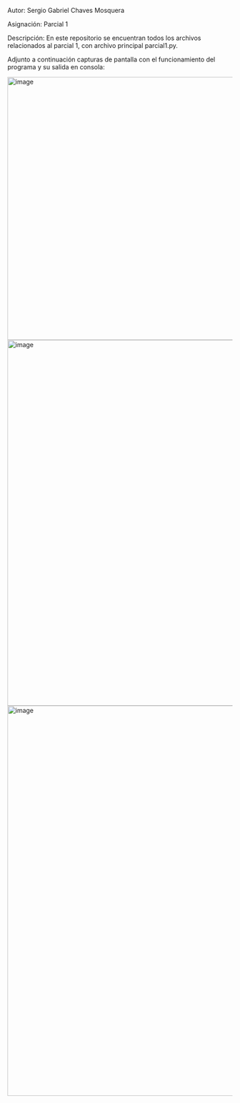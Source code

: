 Autor: Sergio Gabriel Chaves Mosquera

Asignación: Parcial 1

Descripción: En este repositorio se encuentran todos los archivos relacionados al parcial 1, con archivo principal parcial1.py. 

Adjunto a continuación capturas de pantalla con el funcionamiento del programa y su salida en consola:

<img width="1122" height="589" alt="image" src="https://github.com/user-attachments/assets/0ac79ea2-3ce0-49ac-96b4-399c33751a0a" />
<img width="1170" height="819" alt="image" src="https://github.com/user-attachments/assets/c73b71f5-b044-4c9d-ba1a-735da3019bc7" />
<img width="1067" height="874" alt="image" src="https://github.com/user-attachments/assets/6a4678eb-63a4-41e3-bf5c-b4c9af815cf1" />
